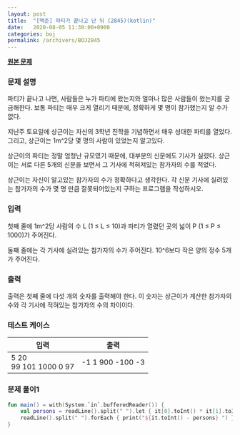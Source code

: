 ```yaml
---
layout: post
title:  "[백준] 파티가 끝나고 난 뒤 (2845)(kotlin)"
date:   2020-08-05 11:30:00+0900
categories: boj
permalink: /archivers/BOJ2845
---
```


**[원본 문제](https://www.acmicpc.net/problem/2845)**

### 문제 설명

파티가 끝나고 나면, 사람들은 누가 파티에 왔는지와 얼마나 많은 사람들이 왔는지를 궁금해한다. 보통 파티는 매우 크게 열리기 때문에, 정확하게 몇 명이 참가했는지 알 수가 없다.

지난주 토요일에 상근이는 자신의 3학년 진학을 기념하면서 매우 성대한 파티를 열었다. 그리고, 상근이는 1m^2당 몇 명의 사람이 있었는지 알고있다.

상근이의 파티는 정말 엄청난 규모였기 때문에, 대부분의 신문에도 기사가 실렸다. 상근이는 서로 다른 5개의 신문을 보면서 그 기사에 적혀져있는 참가자의 수를 적었다.

상근이는 자신이 알고있는 참가자의 수가 정확하다고 생각한다. 각 신문 기사에 실려있는 참가자의 수가 몇 명 만큼 잘못되어있는지 구하는 프로그램을 작성하시오.

### 입력

첫째 줄에 1m^2당 사람의 수 L (1 ≤ L ≤ 10)과 파티가 열렸던 곳의 넓이 P (1 ≤ P ≤ 1000)가 주어진다.

둘째 줄에는 각 기사에 실려있는 참가자의 수가 주어진다. 10^6보다 작은 양의 정수 5개가 주어진다.

### 출력

출력은 첫째 줄에 다섯 개의 숫자를 출력해야 한다. 이 숫자는 상근이가 계산한 참가자의 수와  각 기사에 적혀있는 참가자의 수의 차이이다.

### 테스트 케이스

|입력|출력|
|-----|-----|
|5 20<br>99 101 1000 0 97|-1 1 900 -100 -3|

### 문제 풀이1

```kotlin
fun main() = with(System.`in`.bufferedReader()) {
    val persons = readLine().split(" ").let { it[0].toInt() * it[1].toInt() }
    readLine().split(" ").forEach { print("${it.toInt() - persons} ") }
}
```
